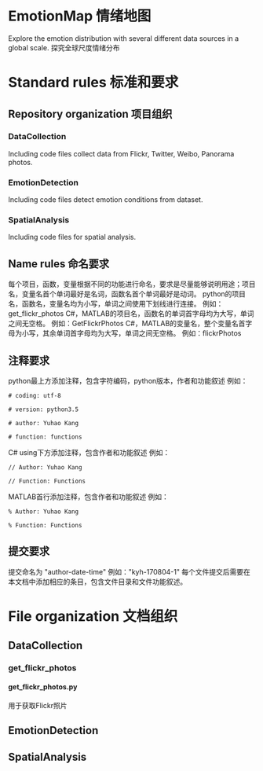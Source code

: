 # EmotionMap 情绪地图
Explore the emotion distribution with several different data sources in a global scale.
探究全球尺度情绪分布

# Standard rules 标准和要求
## Repository organization 项目组织 
### DataCollection
Including code files collect data from Flickr, Twitter, Weibo, Panorama photos.
### EmotionDetection
Including code files detect emotion conditions from dataset.
### SpatialAnalysis
Including code files for spatial analysis.

## Name rules 命名要求
每个项目，函数，变量根据不同的功能进行命名，要求是尽量能够说明用途；项目名，变量名首个单词最好是名词，函数名首个单词最好是动词。
python的项目名，函数名，变量名均为小写，单词之间使用下划线进行连接。
例如：get_flickr_photos
C#，MATLAB的项目名，函数名的单词首字母均为大写，单词之间无空格。
例如：GetFlickrPhotos
C#，MATLAB的变量名，整个变量名首字母为小写，其余单词首字母均为大写，单词之间无空格。
例如：flickrPhotos

## 注释要求
python最上方添加注释，包含字符编码，python版本，作者和功能叙述
例如：

	# coding: utf-8
	
	# version: python3.5
	
	# author: Yuhao Kang
	
	# function: functions

C# using下方添加注释，包含作者和功能叙述
例如：

	// Author: Yuhao Kang
	
	// Function: Functions
MATLAB首行添加注释，包含作者和功能叙述
例如：

	% Author: Yuhao Kang

	% Function: Functions

## 提交要求
提交命名为 "author-date-time"
例如："kyh-170804-1"
每个文件提交后需要在本文档中添加相应的条目，包含文件目录和文件功能叙述。

# File organization 文档组织
## DataCollection

### get_flickr_photos

#### get_flickr_photos.py
用于获取Flickr照片

## EmotionDetection
## SpatialAnalysis